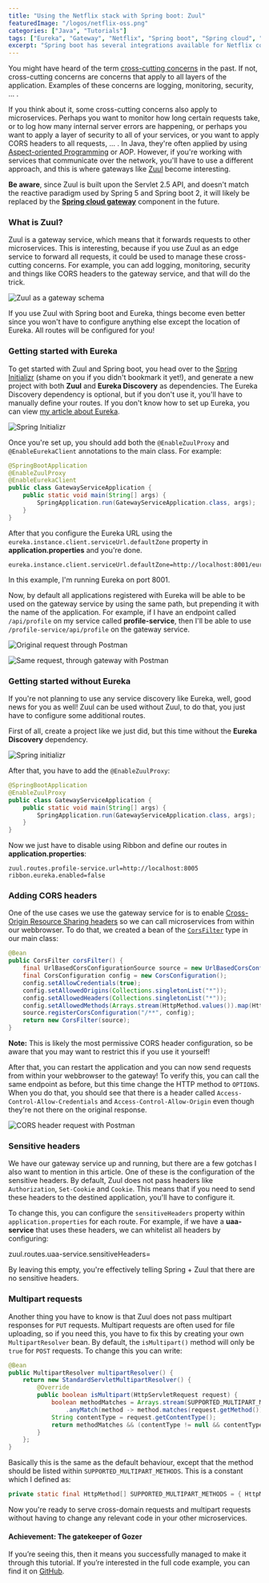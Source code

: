 ```yaml
---
title: "Using the Netflix stack with Spring boot: Zuul"
featuredImage: "/logos/netflix-oss.png"
categories: ["Java", "Tutorials"]
tags: ["Eureka", "Gateway", "Netflix", "Spring boot", "Spring cloud", "Zuul"]
excerpt: "Spring boot has several integrations available for Netflix components such as Zuul. In this tutorial I'll demonstrate how Zuul can be used to handle several cross-cutting concerns on a network-based level, such as CORS headers and handling multipart requests."
---
```


You might have heard of the term [cross-cutting concerns](https://stackoverflow.com/questions/23700540/cross-cutting-concern-example) in the past. If not, cross-cutting concerns are concerns that apply to all layers of the application. Examples of these concerns are logging, monitoring, security, ... .

If you think about it, some cross-cutting concerns also apply to microservices. Perhaps you want to monitor how long certain requests take, or to log how many internal server errors are happening, or perhaps you want to apply a layer of security to all of your services, or you want to apply CORS headers to all requests, ... . In Java, they're often applied by using [Aspect-oriented Programming](https://en.wikipedia.org/wiki/Aspect-oriented_programming) or AOP. However, if you're working with services that communicate over the network, you'll have to use a different approach, and this is where gateways like [Zuul](https://github.com/Netflix/zuul) become interesting.

**Be aware**, since Zuul is built upon the Servlet 2.5 API, and doesn't match the reactive paradigm used by Spring 5 and Spring boot 2, it will likely be replaced by the [**Spring cloud gateway**](https://github.com/spring-cloud/spring-cloud-gateway) component in the future.

### What is Zuul?

Zuul is a gateway service, which means that it forwards requests to other microservices. This is interesting, because if you use Zuul as an edge service to forward all requests, it could be used to manage these cross-cutting concerns. For example, you can add logging, monitoring, security and things like CORS headers to the gateway service, and that will do the trick.

![Zuul as a gateway schema](./images/zuul.png)

If you use Zuul with Spring boot and Eureka, things become even better since you won't have to configure anything else except the location of Eureka. All routes will be configured for you!

### Getting started with Eureka

To get started with Zuul and Spring boot, you head over to the [Spring Initializr](https://start.spring.io/) (shame on you if you didn't bookmark it yet!), and generate a new project with both **Zuul** and **Eureka Discovery** as dependencies. The Eureka Discovery dependency is optional, but if you don't use it, you'll have to manually define your routes. If you don't know how to set up Eureka, you can view [my article about Eureka](/using-the-netflix-stack-with-spring-boot-eureka/).

![Spring Initializr](./images/spring-initialzr-gateway-eureka.png)

Once you're set up, you should add both the `@EnableZuulProxy` and `@EnableEurekaClient` annotations to the main class. For example:

```java
@SpringBootApplication
@EnableZuulProxy
@EnableEurekaClient
public class GatewayServiceApplication {
    public static void main(String[] args) {
        SpringApplication.run(GatewayServiceApplication.class, args);
    }
}
```

After that you configure the Eureka URL using the `eureka.instance.client.serviceUrl.defaultZone` property in **application.properties** and you're done.

```
eureka.instance.client.serviceUrl.defaultZone=http://localhost:8001/eureka/
```

In this example, I'm running Eureka on port 8001.

Now, by default all applications registered with Eureka will be able to be used on the gateway service by using the same path, but prepending it with the name of the application. For example, if I have an endpoint called `/api/profile` on my service called **profile-service**, then I'll be able to use `/profile-service/api/profile` on the gateway service.

![Original request through Postman](./images/postman-original-api-profile.png)

![Same request, through gateway with Postman](./images/postman-gateway-request.png)

### Getting started without Eureka

If you're not planning to use any service discovery like Eureka, well, good news for you as well! Zuul can be used without Zuul, to do that, you just have to configure some additional routes.

First of all, create a project like we just did, but this time without the **Eureka Discovery** dependency.

![Spring initializr](./images/spring-initializr-gatewya.png)

After that, you have to add the `@EnableZuulProxy`:

```java
@SpringBootApplication
@EnableZuulProxy
public class GatewayServiceApplication {
    public static void main(String[] args) {
        SpringApplication.run(GatewayServiceApplication.class, args);
    }
}
```

Now we just have to disable using Ribbon and define our routes in **application.properties**:

```
zuul.routes.profile-service.url=http://localhost:8005
ribbon.eureka.enabled=false
```

### Adding CORS headers

One of the use cases we use the gateway service for is to enable [Cross-Origin Resource Sharing headers](https://developer.mozilla.org/en-US/docs/Web/HTTP/Access_control_CORS) so we can call microservices from within our webbrowser. To do that, we created a bean of the [`CorsFilter`](https://docs.spring.io/spring-framework/docs/current/javadoc-api/org/springframework/web/filter/CorsFilter.html) type in our main class:

```java
@Bean
public CorsFilter corsFilter() {
    final UrlBasedCorsConfigurationSource source = new UrlBasedCorsConfigurationSource();
    final CorsConfiguration config = new CorsConfiguration();
    config.setAllowCredentials(true);
    config.setAllowedOrigins(Collections.singletonList("*"));
    config.setAllowedHeaders(Collections.singletonList("*"));
    config.setAllowedMethods(Arrays.stream(HttpMethod.values()).map(HttpMethod::name).collect(Collectors.toList()));
    source.registerCorsConfiguration("/**", config);
    return new CorsFilter(source);
}
```

**Note:** This is likely the most permissive CORS header configuration, so be aware that you may want to restrict this if you use it yourself!

After that, you can restart the application and you can now send requests from within your webbrowser to the gateway! To verify this, you can call the same endpoint as before, but this time change the HTTP method to `OPTIONS`. When you do that, you should see that there is a header called `Access-Control-Allow-Credentials` and `Access-Control-Allow-Origin` even though they're not there on the original response.

![CORS header request with Postman](./images/postman-gateway-cors.png)

### Sensitive headers

We have our gateway service up and running, but there are a few gotchas I also want to mention in this article. One of these is the configuration of the sensitive headers. By default, Zuul does not pass headers like `Authorization`, `Set-Cookie` and `Cookie`. This means that if you need to send these headers to the destined application, you'll have to configure it.

To change this, you can configure the `sensitiveHeaders` property within `application.properties` for each route. For example, if we have a **uaa-service** that uses these headers, we can whitelist all headers by configuring:

zuul.routes.uaa-service.sensitiveHeaders=

By leaving this empty, you're effectively telling Spring + Zuul that there are no sensitive headers.

### Multipart requests

Another thing you have to know is that Zuul does not pass multipart responses for `PUT` requests. Multipart requests are often used for file uploading, so if you need this, you have to fix this by creating your own `MultipartResolver` bean. By default, the `isMultipart()` method will only be `true` for `POST` requests. To change this you can write:

```java
@Bean
public MultipartResolver multipartResolver() {
    return new StandardServletMultipartResolver() {
        @Override
        public boolean isMultipart(HttpServletRequest request) {
            boolean methodMatches = Arrays.stream(SUPPORTED_MULTIPART_METHODS)
                .anyMatch(method -> method.matches(request.getMethod()));
            String contentType = request.getContentType();
            return methodMatches && (contentType != null && contentType.toLowerCase().startsWith("multipart/"));
        }
    };
}
```

Basically this is the same as the default behaviour, except that the method should be listed within `SUPPORTED_MULTIPART_METHODS`. This is a constant which I defined as:

```java
private static final HttpMethod[] SUPPORTED_MULTIPART_METHODS = { HttpMethod.POST, HttpMethod.PUT };
```

Now you're ready to serve cross-domain requests and multipart requests without having to change any relevant code in your other microservices.

#### Achievement: The gatekeeper of Gozer

If you’re seeing this, then it means you successfully managed to make it through this tutorial. If you’re interested in the full code example, you can find it on [GitHub](https://github.com/g00glen00b/microservice-demo/tree/master/gateway-service).
